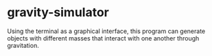 # gravity-simulator

Using the terminal as a graphical interface, this program can generate objects with different masses that interact with one another through gravitation.

